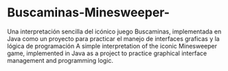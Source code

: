 # Buscaminas-Minesweeper-
Una interpretación sencilla del icónico juego Buscaminas, implementada en Java como un proyecto para practicar el  manejo de interfaces graficas y la lógica de programación
A simple interpretation of the iconic Minesweeper game, implemented in Java as a project to practice graphical interface management and programming logic.
